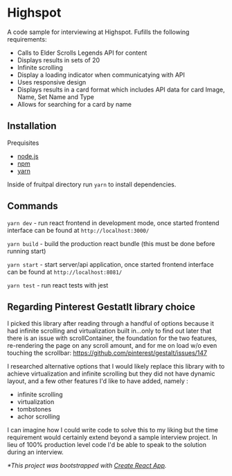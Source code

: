 # Highspot

A code sample for interviewing at Highspot. Fufills the following requirements:

- Calls to Elder Scrolls Legends API for content
- Displays results in sets of 20
- Infinite scrolling
- Display a loading indicator when communicatying with API
- Uses responsive design
- Displays results in a card format which includes API data for card Image, Name, Set Name and Type
- Allows for searching for a card by name

## Installation

Prequisites

- [node.js](https://nodejs.org/en/)
- [npm](https://www.npmjs.com/get-npm)
- [yarn](https://yarnpkg.com/getting-started/install)

Inside of fruitpal directory run `yarn` to install dependencies.

## Commands

`yarn dev` - run react frontend in development mode, once started frontend interface can be found at `http://localhost:3000/`

`yarn build` - build the production react bundle (this must be done before running start)

`yarn start` - start server/api application, once started frontend interface can be found at `http://localhost:8081/`

`yarn test` - run react tests with jest

## Regarding Pinterest Gestatlt library choice

I picked this library after reading through a handful of options because it had
infinite scrolling and virtualization built in...only to find out later that there
is an issue with scrollContainer, the foundation for the two features, re-rendering the page on any scroll amount,
and for me on load w/o even touching the scrollbar:
https://github.com/pinterest/gestalt/issues/147

I researched alternative options that I would likely replace this library with to achieve virtualization and infinite scrolling
but they did not have dynamic layout, and a few other features I'd like to have added, namely :

- infinite scrolling
- virtualization
- tombstones
- achor scrolling

I can imagine how I could write code to solve this to my liking but the time requirement
would certainly extend beyond a sample interview project. In lieu of 100% production level code
I'd be able to speak to the solution during an interview.

_\*This project was bootstrapped with [Create React App](https://github.com/facebook/create-react-app)._
